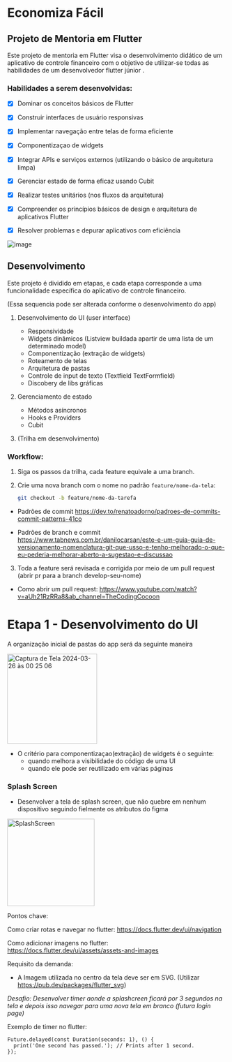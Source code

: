 # Economiza Fácil

## Projeto de Mentoria em Flutter

Este projeto de mentoria em Flutter visa o desenvolvimento didático de um aplicativo de controle financeiro com o objetivo de utilizar-se todas as habilidades de um desenvolvedor flutter júnior .

### Habilidades a serem desenvolvidas:

- [x] Dominar os conceitos básicos de Flutter 
- [x] Construir interfaces de usuário responsivas
- [x] Implementar navegação entre telas de forma eficiente
- [x] Componentizaçao de widgets
- [x] Integrar APIs e serviços externos (utilizando o básico de arquitetura limpa)
- [x] Gerenciar estado de forma eficaz usando Cubit
- [x] Realizar testes unitários (nos fluxos da arquitetura)
- [x] Compreender os princípios básicos de design e arquitetura de aplicativos Flutter
- [x] Resolver problemas e depurar aplicativos com eficiência


![image](https://github.com/mendesviton/economiza-facil/assets/94265037/f29636fd-3287-4eac-8d4a-5066707dc626)

## Desenvolvimento

Este projeto é dividido em etapas, e cada etapa corresponde a uma funcionalidade específica do aplicativo de controle financeiro.

(Essa sequencia pode ser alterada conforme o desenvolvimento do app)

1. Desenvolvimento do UI (user interface)
   - Responsividade
   - Widgets dinâmicos (Listview buildada apartir de uma lista de um determinado model)
   - Componentização (extração de widgets)
   - Roteamento de telas
   - Arquitetura de pastas 
   - Controle de input de texto (Textfield TextFormfield)
   - Discobery de libs gráficas
   
2. Gerenciamento de estado
   - Métodos asíncronos
   - Hooks e Providers
   - Cubit
3. (Trilha em desenvolvimento)


### Workflow:

1. Siga os passos da trilha, cada feature equivale a uma branch.
2. Crie uma nova branch com o nome no padrão `feature/nome-da-tela`:

   ```bash
   git checkout -b feature/nome-da-tarefa
   ```
- Padrões de commit https://dev.to/renatoadorno/padroes-de-commits-commit-patterns-41co

- Padrões de branch e commit https://www.tabnews.com.br/danilocarsan/este-e-um-guia-guia-de-versionamento-nomenclatura-git-que-usso-e-tenho-melhorado-o-que-eu-pederia-melhorar-aberto-a-sugestao-e-discussao

3. Toda a feature será revisada e corrigida por meio de um pull request (abrir pr para a branch develop-seu-nome)

  - Como abrir um pull request: https://www.youtube.com/watch?v=aUh21RzRRa8&ab_channel=TheCodingCocoon


# Etapa 1 - Desenvolvimento do UI 
A organização inicial de pastas do app será da seguinte maneira 

<img width="206" alt="Captura de Tela 2024-03-26 às 00 25 06" src="https://github.com/mendesviton/economiza-facil/assets/94265037/84526a96-f9a0-466d-908c-920bb4e38559">

- O critério para componentizaçao(extração) de widgets é o seguinte:
  - quando melhora a visibilidade do código de uma UI
  - quando ele pode ser reutilizado em várias páginas

### Splash Screen
- Desenvolver a tela de splash screen, que não quebre em nenhum dispositivo seguindo fielmente os atributos do figma


<img src="https://github.com/mendesviton/economiza-facil/assets/94265037/6c00f872-23b9-43b1-895d-fccc49d84cf8" alt="SplashScreen" style="width: 200px; height: auto;">

Pontos chave:

Como criar rotas e navegar no flutter: https://docs.flutter.dev/ui/navigation

Como adicionar imagens no flutter: https://docs.flutter.dev/ui/assets/assets-and-images

Requisito da demanda: 
- A Imagem utilizada no centro da tela deve ser em SVG. (Utilizar https://pub.dev/packages/flutter_svg)

*Desafio: Desenvolver timer aonde a splashcreen ficará por 3 segundos na tela e depois isso navegar para uma nova tela em branco (futura login page)*

Exemplo de timer no flutter:
````
Future.delayed(const Duration(seconds: 1), () {
  print('One second has passed.'); // Prints after 1 second.
});

